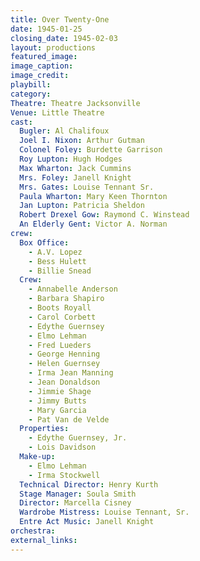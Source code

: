 ```yaml
---
title: Over Twenty-One
date: 1945-01-25
closing_date: 1945-02-03
layout: productions
featured_image: 
image_caption:
image_credit:
playbill: 
category: 
Theatre: Theatre Jacksonville
Venue: Little Theatre
cast:
  Bugler: Al Chalifoux
  Joel I. Nixon: Arthur Gutman
  Colonel Foley: Burdette Garrison
  Roy Lupton: Hugh Hodges
  Max Wharton: Jack Cummins
  Mrs. Foley: Janell Knight
  Mrs. Gates: Louise Tennant Sr.
  Paula Wharton: Mary Keen Thornton
  Jan Lupton: Patricia Sheldon
  Robert Drexel Gow: Raymond C. Winstead
  An Elderly Gent: Victor A. Norman
crew:
  Box Office:
    - A.V. Lopez
    - Bess Hulett
    - Billie Snead
  Crew:
    - Annabelle Anderson
    - Barbara Shapiro
    - Boots Royall
    - Carol Corbett
    - Edythe Guernsey
    - Elmo Lehman
    - Fred Lueders
    - George Henning
    - Helen Guernsey
    - Irma Jean Manning
    - Jean Donaldson
    - Jimmie Shage
    - Jimmy Butts
    - Mary Garcia
    - Pat Van de Velde
  Properties:
    - Edythe Guernsey, Jr.
    - Lois Davidson
  Make-up:
    - Elmo Lehman
    - Irma Stockwell
  Technical Director: Henry Kurth
  Stage Manager: Soula Smith
  Director: Marcella Cisney
  Wardrobe Mistress: Louise Tennant, Sr.
  Entre Act Music: Janell Knight
orchestra:
external_links:
---
```


